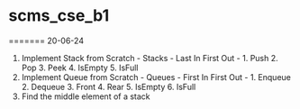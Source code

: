 # scms_cse_b1

=======
20-06-24
1. Implement Stack from Scratch - Stacks - Last In First Out - 1. Push 2. Pop 3. Peek 4. IsEmpty 5. IsFull
2. Implement Queue from Scratch - Queues - First In First Out - 1. Enqueue 2. Dequeue 3. Front 4. Rear 5. IsEmpty 6. IsFull
3. Find the middle element of a stack